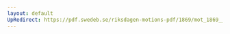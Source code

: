 ```yaml
---
layout: default
UpRedirect: https://pdf.swedeb.se/riksdagen-motions-pdf/1869/mot_1869__ak__00303/mot_1869__ak__00303_002.pdf
---
```

